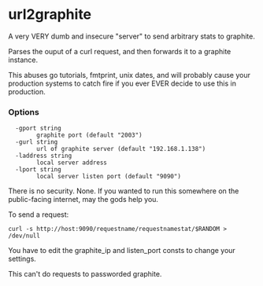 # url2graphite
A very VERY dumb and insecure "server" to send arbitrary stats to graphite.

Parses the ouput of a curl request, and then forwards it to a graphite instance.  

This abuses go tutorials, fmtprint, unix dates,  and will probably cause your production systems to catch fire if you ever EVER decide to use this in production. 


### Options
```
  -gport string
    	graphite port (default "2003")
  -gurl string
    	url of graphite server (default "192.168.1.138")
  -laddress string
    	local server address
  -lport string
    	local server listen port (default "9090")
```

There is no security. None. If you wanted to run this somewhere on the public-facing internet, may the gods help you. 

To send a request: 

```curl -s http://host:9090/requestname/requestnamestat/$RANDOM > /dev/null```

You have to edit the graphite_ip and listen_port consts to change your settings.

This can't do requests to passworded graphite.  
